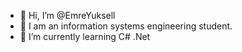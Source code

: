 - 👋 Hi, I’m @EmreYuksell 
- 👀 I am an information systems engineering student.
- 🌱 I’m currently learning C# .Net 

<!---
EmreYuksell/EmreYuksell is a ✨ special ✨ repository because its `README.md` (this file) appears on your GitHub profile.
You can click the Preview link to take a look at your changes.
--->
